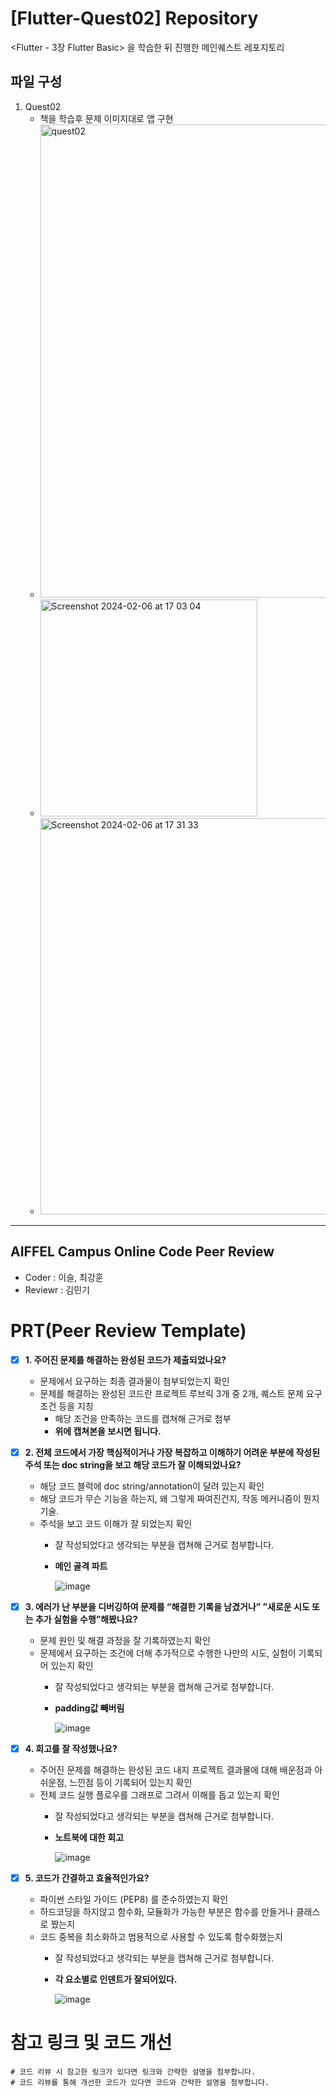# [Flutter-Quest02] Repository

<Flutter - 3장 Flutter Basic> 을 학습한 뒤 진행한 메인퀘스트 레포지토리

## 파일 구성

1. Quest02
   - 책을 학습후 문제 이미지대로 앱 구현
   - <img width="757" alt="quest02" src="https://github.com/seulwithlove/aiffel_core_7th/assets/140625136/7e2259e2-cb39-40ca-9bc1-988a95a42811">
   - <img width="347" alt="Screenshot 2024-02-06 at 17 03 04" src="https://github.com/seulwithlove/aiffel_core_7th/assets/140625136/afb3f57f-f72c-4660-8d08-c442ed6cda48">
   - <img width="634" alt="Screenshot 2024-02-06 at 17 31 33" src="https://github.com/seulwithlove/aiffel_core_7th/assets/140625136/07961fb6-436a-4db2-92a7-7df5ca72feba">





---

## AIFFEL Campus Online Code Peer Review

- Coder : 이슬, 최강훈
- Reviewr : 김민기


# PRT(Peer Review Template)
- [X]  **1. 주어진 문제를 해결하는 완성된 코드가 제출되었나요?**
    - 문제에서 요구하는 최종 결과물이 첨부되었는지 확인
    - 문제를 해결하는 완성된 코드란 프로젝트 루브릭 3개 중 2개, 
    퀘스트 문제 요구조건 등을 지칭
        - 해당 조건을 만족하는 코드를 캡쳐해 근거로 첨부
        - **위에 캡쳐본을 보시면 됩니다.**
    
- [X]  **2. 전체 코드에서 가장 핵심적이거나 가장 복잡하고 이해하기 어려운 부분에 작성된 
주석 또는 doc string을 보고 해당 코드가 잘 이해되었나요?**
    - 해당 코드 블럭에 doc string/annotation이 달려 있는지 확인
    - 해당 코드가 무슨 기능을 하는지, 왜 그렇게 짜여진건지, 작동 메커니즘이 뭔지 기술.
    - 주석을 보고 코드 이해가 잘 되었는지 확인
        - 잘 작성되었다고 생각되는 부분을 캡쳐해 근거로 첨부합니다.
     
      - **메인 골격 파트**
      
         ![image](https://github.com/NeatyNut/choikang/assets/89675001/60777d15-c4df-47dc-8aef-8c981b7d093f)

        
- [X]  **3. 에러가 난 부분을 디버깅하여 문제를 “해결한 기록을 남겼거나” 
”새로운 시도 또는 추가 실험을 수행”해봤나요?**
    - 문제 원인 및 해결 과정을 잘 기록하였는지 확인
    - 문제에서 요구하는 조건에 더해 추가적으로 수행한 나만의 시도, 
    실험이 기록되어 있는지 확인
        - 잘 작성되었다고 생각되는 부분을 캡쳐해 근거로 첨부합니다.

        - **padding값 빼버림**
          
          ![image](https://github.com/NeatyNut/choikang/assets/89675001/c5046740-c553-4168-858c-97d36a34385d)


- [X]  **4. 회고를 잘 작성했나요?**
    - 주어진 문제를 해결하는 완성된 코드 내지 프로젝트 결과물에 대해
    배운점과 아쉬운점, 느낀점 등이 기록되어 있는지 확인
    - 전체 코드 실행 플로우를 그래프로 그려서 이해를 돕고 있는지 확인
        - 잘 작성되었다고 생각되는 부분을 캡쳐해 근거로 첨부합니다.

        - **노트북에 대한 회고**
      
          ![image](https://github.com/NeatyNut/choikang/assets/89675001/5abe5c3b-c9fb-430b-ba78-80ee06c2ed1c)

          
- [X]  **5. 코드가 간결하고 효율적인가요?**
    - 파이썬 스타일 가이드 (PEP8) 를 준수하였는지 확인
    - 하드코딩을 하지않고 함수화, 모듈화가 가능한 부분은 함수를 만들거나 클래스로 짰는지
    - 코드 중복을 최소화하고 범용적으로 사용할 수 있도록 함수화했는지
        - 잘 작성되었다고 생각되는 부분을 캡쳐해 근거로 첨부합니다.
     
        - **각 요소별로 인덴트가 잘되어있다.**
          
          ![image](https://github.com/NeatyNut/choikang/assets/89675001/f39e550e-92da-4540-9081-7c0dc94bac91)

          
# 참고 링크 및 코드 개선
```
# 코드 리뷰 시 참고한 링크가 있다면 링크와 간략한 설명을 첨부합니다.
# 코드 리뷰를 통해 개선한 코드가 있다면 코드와 간략한 설명을 첨부합니다.
```
